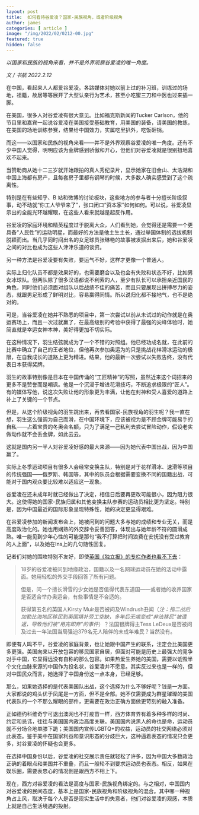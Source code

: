 ```yaml
---
layout: post
title:  如何看待谷爱凌？国家-民族视角，或者阶级视角
author: james
categories: [ article ]
image: "/img/2022/02/0212-00.jpg"
featured: true
hidden: false
---
```




*以国家和民族的视角来看，并不是外界观察谷爱凌的唯一角度。*



*文 / 书航 2022.2.12*

在中国，看起来人人都爱谷爱凌。各路媒体对她以前上过的补习班，训练过的场地，祖籍，故居等等展开了大型认亲行为艺术，甚至小吃蜜三刀和中医也过来插一脚。

在美国，很多人对谷爱凌有很大意见。比如福克斯新闻的Tucker Carlson，他的节目里和嘉宾一起说谷爱凌在美国接受基础教育，用美国的装备，请美国的教练，在美国的场地训练参赛，结果给中国效力，实属吃里扒外，吃饭砸锅。

而这——以国家和民族的视角来看——并不是外界观察谷爱凌的唯一角度。还有不少中国人觉得，明明应该为金牌感到骄傲和开心，但他们对谷爱凌就是很别扭地喜欢不起来。

当赞助商从她十二三岁就开始跟拍的真人秀纪录片，显示她家在旧金山、太浩湖和中国上海都有房产，且每套房子里都有钢琴的时候，大多数人确实感受到了这个疏离性。

特别是在有些知乎、B 站和微博的讨论板块，这些地方的参与者十分擅长阶级叙事，动不动就“你工人爷爷来了”，张口闭口“资本家”如何如何。可以说，谷爱凌显示出的全能光环越耀眼，在这些人看来就越是起反作用。

谷爱凌的家庭环境和精英程度过于脱离大众，人们看到她，会觉得还是需要一个更具备“人民性”的运动明星，而最好的方法是他土生土长，通过举国体制的选拔机制脱颖而出。当几乎同时间出名的女足球员张琳艳的故事被发掘出来后，她和谷爱凌之间的对比也成为这些人津津乐道的谈资。

另一种方法是谷爱凌要有失败，要运气不好，这样才更像一个普通人。

实际上归化队员不都是效果好的，也需要磨合以及也会有失败和状态不好，比如男女冰球队。但两队除了很多汉语都说不利索的人，至少有队长可以承担亲近国民的角色，同时他们必须面对组队以后战绩不佳的痛苦，而且只要展现出拼搏尽力的姿态，就跟男足形成了鲜明对比，容易赢得同情。所以说归化都不接地气，也不是绝对的。

可是，当谷爱凌在她并不熟悉的项目中，第一次尝试以前从未试过的动作就是在奥运赛场上，而且一次过就赢了，在最高级别的考验中获得了最强的尖峰体验时，她简直就是幸运女神本神，美好得更加不切实际。

在这种情况下，羽生结弦就成为了一个不错的对照组。他已经功成名就，在此前的比赛中确立了自己的王者地位，但他再次参加奥运为的只是挑战花样滑冰运动的极限，在自我成长的道路上更为精进。结果，他的最新一次尝试以失败告终，没有代表日本获得奖牌。

羽生的故事特别像是日本在中国传诵的“工匠精神”的写照，虽然近来这个词招来的更多不是赞誉而是嘲讽。他是一个沉浸于增进花滑技巧，不断追求极限的“匠人”。有的媒体写他，说这次失败让他的形象更为丰满，让他在封神和受人喜爱的道路上补上了关键的一个节点。

但是，从这个阶级视角的羽生跳出来，再去看国家-民族视角的羽生呢？我一直在想，羽生这么强调为自己而滑，在中国环境下，应该被视为是不顾金牌可能易手的自私——占着宝贵的冬奥会名额，只为了满足一己私利去尝试冒险动作，假设老实做动作就不会丢金牌，如此云云。

这就是国内另一半人对谷爱凌好感的最大来源——因为她代表中国出战，因为中国赢了。

实际上冬季运动项目有很多人会经常变换主队，特别是对于花样滑冰、速滑等项目的传统强国——俄罗斯、韩国等，其中的队员会根据需要变换不同的国籍出战，可能对于国内观众要比较难以适应这一现象。

谷爱凌在还未成年时就已经做出了决定，相信日后要再更改可能很小，因为阻力很大。这使得她的国家-民族归属和其他变换主队参赛的运动员相比更为坚定。特别是，因为中国最近的国际形象呈现特殊性，她的决定更显得艰难。

在谷爱凌参加的新闻发布会上，她被问到的问题大多与她的成绩和专业无关，而是高度政治化的。她也用娴熟的外交辞令妥善回答，体现出与她年龄不符的圆滑成熟。唯一能见到少年心性的可能是那句“我不打算把时间浪费在安抚没有受过教育的人上面”，以及她在Ins上的几句随性回复。

记者们对她的围攻特别不友好，即使[英国《独立报》的专栏作者也看不下去](https://inews.co.uk/sport/olympics/winter-olympics-2022-eileen-gu-china-kirsty-muir-windrush-scandal-1449402)：

> 18岁的谷爱凌被问到地缘政治，国籍以及一名网球运动员在她的活动中露面。她用轻松的外交手段回答了所有问题。
>
> 但是，问一个擅长滑雪的少女她是否值得代表东道国——或者她的收养国家是否适合举办奥运会，有些事情是不合适的。
>
> 获得第五名的英国人Kirsty Muir是否被问及Windrush丑闻（*注：指二战后加勒比海地区移民到英国填补劳工空缺，多年后无端变成“非法移民”被遣返，导致他们被“用完即弃”的事件*）？法国银牌得主Tess LeDeux是否被问及过去一年法国当局强迫379名无人陪伴的未成年难民？当然没有。
>

即便有人鸣不平，谷爱凌的家庭背景，也让她跟中国产生的联系，注定会比美国更多更强。美国向来以开放包容的移民国家自居，但面对可能是历史上最强大的竞争对手中国，它显得远没有自称的那么包容。如果热爱生养她的美国，需要以诋毁半个文化血脉来源的中国作为投名状，谷爱凌并不愿意。其实反过来也是一样的，但对中国民众而言，她选择了中国身份这一点本身，已经足够。

那么，如果她选择的是代表美国队出战，这个选择为什么不够好呢？钱是一方面。大家都说的鸡头优于凤尾是一方面，但不是全部。她不仅需要成为群星璀璨的美国代表队的一个不那么耀眼的部件，更需要在政治正确方面做更苛刻的融入准备。

正如德约科维奇宁可退出澳网也不打疫苗一样，西方体育界有着多种多样的时尚、约定和忌讳，往往与美国国内政治高度关联。美国国内说黑人的命也是命，运动员就不分场合地单膝下跪；美国国内宣传LGBTQ+的权益，运动员的社交网络必须对此表态。鉴于美中在国家利益和意识形态的分歧巨大，这种逼着表态的情况只会更多，对谷爱凌的怀疑也会更多。

在选择中国身份以后，谷爱凌的社交展示责任就轻松了许多，因为中国大多数政治正确的着眼点和美国并不重叠，而且一般轮不到要求运动员也表态。相反，如果在娱乐圈，需要表忠心的情况倒是跟西方不相上下。

现在，西方对谷爱凌的看法是高度与国家-民族视角绑定的。与之相对，中国国内对谷爱凌的民间态度，基本上是国家-民族视角和阶级视角的混合。其中哪一种视角占上风，取决于每个人是否是现实生活中的失意者，他们对谷爱凌的观感，本质上就是自己生活境遇的投射。
